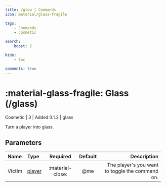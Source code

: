 ```yaml
---
title: /glow | Commands
icon: material/glass-fragile

tags:
    - Commands
    - Cosmetic

search:
    boost: 2

hide:
    - toc

comments: true
---
```

# <p style="color: var(--md-default-fg-color); display: inline;">:material-glass-fragile: Glass</p> (/glass)
<div style="display:inline;">
<p style="color: var(--destrix-docs--commandcat-cosmetic); display: inline;">Cosmetic</p> | <p style="color: var(--md-default-fg-color--light); display: inline;">3</p> | <p style="color: var(--md-default-fg-color--light); display: inline;"> Added 0.1.2</p> | glass
</div>

Turn a player into glass.

## Parameters

| Name   | Type   | Required         | Default | Description                            |
|:--------|:--------|:------------------:|:---------:|----------------------------------------:|
| Victim | [player](../parameters.md#player) | :material-close: | @me     | The player's you want to toggle the command on. |
